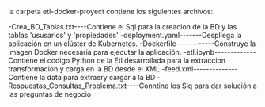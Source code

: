 la carpeta etl-docker-proyect contiene los siguientes archivos:

-Crea_BD_Tablas.txt----Contiene el Sql para la creacion de la BD y las tablas 'ususarios' y 'propiedades'
-deployment.yaml-------Despliega la aplicación en un clúster de Kubernetes.
-Dockerfile------------Construye la imagen Docker necesaria para ejecutar la aplicación.
-etl.ipynb-------------Contiene el codigo Python de la Etl desarrollada para la extraccion transformacion y carga en la BD desde el XML
-feed.xml--------------Contiene la data para extraery cargar a la BD
-Respuestas_Consultas_Problema.txt----Conntine los Slq para dar solución a las preguntas de negocio

